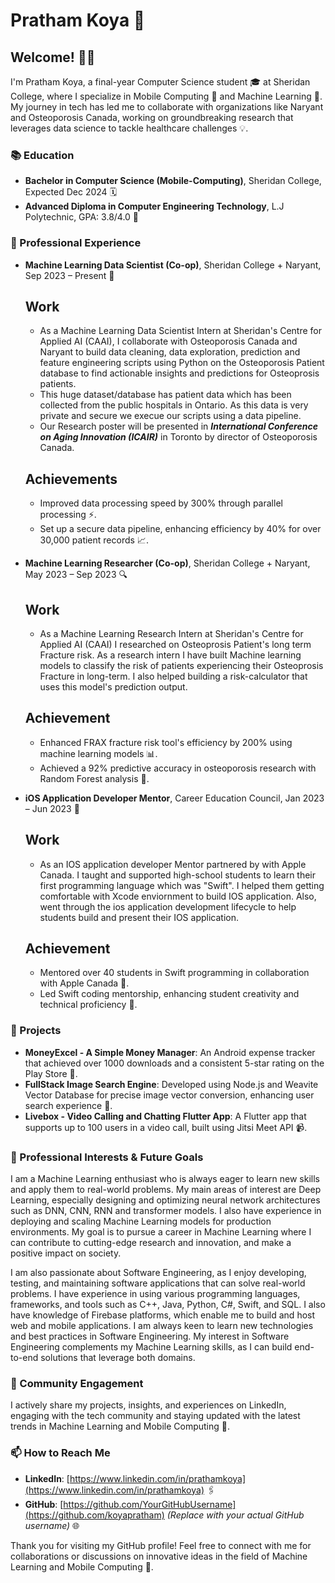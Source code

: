 # Pratham Koya 🌟

## Welcome! 👋🎉

I'm Pratham Koya, a final-year Computer Science student 🎓 at Sheridan College, where I specialize in Mobile Computing 📱 and Machine Learning 🤖. My journey in tech has led me to collaborate with organizations like Naryant and Osteoporosis Canada, working on groundbreaking research that leverages data science to tackle healthcare challenges 💡.

### 📚 Education

- **Bachelor in Computer Science (Mobile-Computing)**, Sheridan College, Expected Dec 2024 🗓️
- **Advanced Diploma in Computer Engineering Technology**, L.J Polytechnic, GPA: 3.8/4.0 🏅

### 💼 Professional Experience

- **Machine Learning Data Scientist (Co-op)**, Sheridan College + Naryant, Sep 2023 – Present 🧠
  ## Work
    - As a Machine Learning Data Scientist Intern at Sheridan's Centre for Applied AI (CAAI), I collaborate
      with Osteoporosis Canada and Naryant to build data cleaning, data exploration, prediction and feature engineering
      scripts using Python on the Osteoporosis Patient database to find actionable insights and predictions for Osteoprosis 
      patients.
    - This huge dataset/database has patient data which has been collected from the public hospitals in Ontario.
      As this data is very private and secure we execue our scripts using a data pipeline.
    - Our Research poster will be presented in _**International Conference on Aging Innovation (ICAIR)**_ in Toronto by director
      of Osteoporosis Canada.
  
  ## Achievements
    - Improved data processing speed by 300% through parallel processing ⚡.
    - Set up a secure data pipeline, enhancing efficiency by 40% for over 30,000 patient records 📈.


- **Machine Learning Researcher (Co-op)**, Sheridan College + Naryant, May 2023 – Sep 2023 🔍
  ## Work
    - As a Machine Learning Research Intern at Sheridan's Centre for Applied AI (CAAI) I researched on Osteoprosis 
      Patient's long term Fracture risk. As a research intern I have built Machine learning models to classify
      the risk of patients experiencing their Osteoprosis Fracture in long-term. I also helped building a risk-calculator
      that uses this model's prediction output.

  ## Achievement
    - Enhanced FRAX fracture risk tool's efficiency by 200% using machine learning models 📊.
    - Achieved a 92% predictive accuracy in osteoporosis research with Random Forest analysis 🌳.


- **iOS Application Developer Mentor**, Career Education Council, Jan 2023 – Jun 2023 📱
  ## Work
    - As an IOS application developer Mentor partnered by with Apple Canada. I taught and supported high-school
      students to learn their first programming language which was "Swift". I helped them getting comfortable with Xcode
      enviornment to build IOS application. Also, went through the ios application development lifecycle to help students build
      and present their IOS application.
  
  ## Achievement
    - Mentored over 40 students in Swift programming in collaboration with Apple Canada 🍏.
    - Led Swift coding mentorship, enhancing student creativity and technical proficiency 🌈.

### 🚀 Projects

- **MoneyExcel - A Simple Money Manager**: An Android expense tracker that achieved over 1000 downloads and a consistent 5-star rating on the Play Store 🌟.
- **FullStack Image Search Engine**: Developed using Node.js and Weavite Vector Database for precise image vector conversion, enhancing user search experience 🔎.
- **Livebox - Video Calling and Chatting Flutter App**: A Flutter app that supports up to 100 users in a video call, built using Jitsi Meet API 📹.

### 🌱 Professional Interests & Future Goals

I am a Machine Learning enthusiast who is always eager to learn new skills and apply them to real-world problems. My main areas of interest are Deep Learning, especially designing and optimizing neural network architectures such as DNN, CNN, RNN and transformer models. I also have experience in deploying and scaling Machine Learning models for production environments. My goal is to pursue a career in Machine Learning where I can contribute to cutting-edge research and innovation, and make a positive impact on society.

I am also passionate about Software Engineering, as I enjoy developing, testing, and maintaining software applications that can solve real-world problems. I have experience in using various programming languages, frameworks, and tools such as C++, Java, Python, C#, Swift, and SQL. I also have knowledge of Firebase platforms, which enable me to build and host web and mobile applications. I am always keen to learn new technologies and best practices in Software Engineering. My interest in Software Engineering complements my Machine Learning skills, as I can build end-to-end solutions that leverage both domains.


### 📢 Community Engagement

I actively share my projects, insights, and experiences on LinkedIn, engaging with the tech community and staying updated with the latest trends in Machine Learning and Mobile Computing 💼.

### 📫 How to Reach Me

- **LinkedIn**: [https://www.linkedin.com/in/prathamkoya](https://www.linkedin.com/in/prathamkoya) 🖇️
- **GitHub**: [https://github.com/YourGitHubUsername](https://github.com/koyapratham) *(Replace with your actual GitHub username)* 🌐

Thank you for visiting my GitHub profile! Feel free to connect with me for collaborations or discussions on innovative ideas in the field of Machine Learning and Mobile Computing 🤝.
